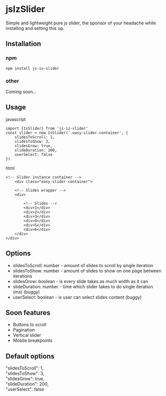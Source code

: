 # jsIzSlider

Simple and lightweight pure js slider, the sponsor of your headache while installing and setting this up.

## Installation

### npm
`npm install js-is-slider`

### other
Coming soon...

## Usage
javascript

    import {IsSlider} from 'js-iz-slider'
    const slider = new IsSlider('.easy-slider-container', {
        slidesToScroll: 1,
        slidesToShow: 3,
        slidesGrow: true,
        slideDuration: 200,
        userSelect: false
    })

    
html
    
    <!-- Slider instance container -->
        <div class="easy-slider-container">

        <!-- Slides wrapper -->
        <div>

            <!-- Slides -->
            <div>1</div>
            <div>2</div>
            <div>3</div>
            <div>4</div>
            <div>5</div>
            <div>6</div>
        </div>
    </div>




## Options

- slidesToScroll: number -  amount of slides to scroll by single iteration
- slidesToShow: number - amount of slides to show on one page between iterations
- slidesGrow: boolean - is every slide takes as much width as it can
- slideDuration: number - time which slider takes to do single iteration (ms) (buggy)
- userSelect: boolean - is user can select slides content (buggy)

## Soon features
- Buttons to scroll
- Pagination
- Vertical slider
- Mobile breakpoints

## Default options
"slidesToScroll": 1,<br>
"slidesToShow": 3, <br>
"slidesGrow": true, <br>
"slideDuration": 200, <br>
"userSelect": false